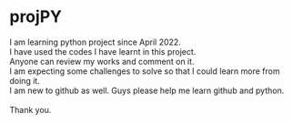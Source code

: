 # projPY
I am learning python project since April 2022.<br>
I have used the codes I have learnt in this project.<br>
Anyone can review my works and comment on it. <br>
I am expecting some challenges to solve so that I could learn more from doing it. <br>
I am new to github as well. Guys please help me learn github and python.<br>
<br>Thank you.
